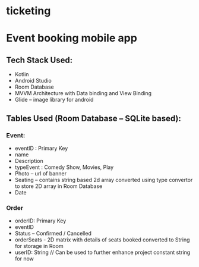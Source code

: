 # ticketing

# Event booking mobile app

## Tech Stack Used:
- Kotlin
- Android Studio
- Room Database
- MVVM Architecture with Data binding and View Binding
- Glide – image library for android

## Tables Used (Room Database – SQLite based):
### Event:
- eventID : Primary Key
- name 
- Description
- typeEvent : Comedy Show, Movies, Play
- Photo – url of banner
- Seating – contains string based 2d array converted using type convertor to store 2D array in Room Database
- Date
### Order
- orderID: Primary Key
- eventID
- Status – Confirmed / Cancelled
- orderSeats -  2D matrix with details of seats booked converted to String for storage in Room
- userID: String // Can be used to further enhance project constant string for now
